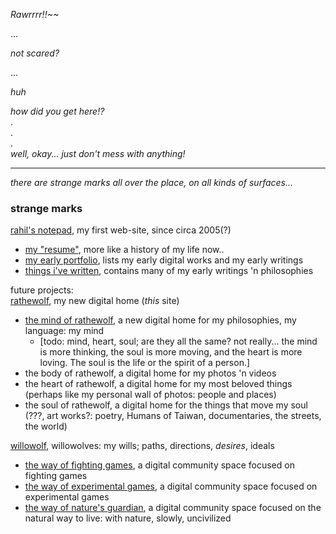 *Rawrrrr!!~~*

...

*not scared?*

...

*huh*

*how did you get here!?*  
.  
.  
.  
*well, okay... just don't mess with anything!*
- - -

*there are strange marks all over the place, on all kinds of surfaces...*
### strange marks 

[rahil's notepad](https://rahilpatel.com), my first web-site, since circa 2005(?)  
  - [my "resume"](https://rahilpatel.com/resume), more like a history of my life now..
  - [my early portfolio](https://rahilpatel.com/portfolio), lists my early digital works and my early writings
  - [things i've written](https://rahilptel.com/blog/things-ive-written), contains many of my early writings 'n philosophies

future projects:  
[rathewolf](https://rathewolf.com), my new digital home (*this* site)
  - [the mind of rathewolf](https://mind.rathewolf.com), a new digital home for my philosophies, my language: my mind  
    - [todo: mind, heart, soul; are they all the same? not really... the mind is more thinking, the soul is more moving, and the heart is more loving. The soul is the life or the spirit of a person.]
  - the body of rathewolf, a digital home for my photos 'n videos
  - the heart of rathewolf, a digital home for my most beloved things (perhaps like my personal wall of photos: people and places)
  - the soul of rathewolf, a digital home for the things that move my soul (???, art works?: poetry, Humans of Taiwan, documentaries, the streets, the world)

[willowolf](https://willowolf.com), willowolves: my wills; paths, directions, *desires*, ideals
  - [the way of fighting games](https://willowolf.com/fga), a digital community space focused on fighting games  
  - [the way of experimental games](https://willowolf.com/ega), a digital community space focused on experimental games  
  - [the way of nature's guardian](https://willowolf.com/nga), a digital community space focused on the natural way to live: with nature, slowly, uncivilized  

